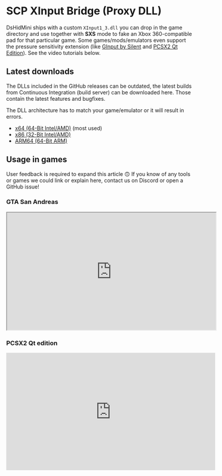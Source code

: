 # SCP XInput Bridge (Proxy DLL)

DsHidMini ships with a custom `XInput1_3.dll` you can drop in the game directory and use together with **SXS** mode to fake an Xbox 360-compatible pad for that particular game. Some games/mods/emulators even support the pressure sensitivity extension (like [GInput by Silent](https://cookieplmonster.github.io/mods/gta-sa/) and [PCSX2 Qt Edition](https://pcsx2.net/downloads/)). See the video tutorials below.

## Latest downloads

The DLLs included in the GitHub releases can be outdated, the latest builds from Continuous Integration (build server) can be downloaded here. Those contain the latest features and bugfixes.

The DLL architecture has to match your game/emulator or it will result in errors.

- [x64 (64-Bit Intel/AMD)](https://buildbot.nefarius.at/builds/DsHidMini/latest/bin/x64/XInput1_3.dll) (most used)
- [x86 (32-Bit Intel/AMD)](https://buildbot.nefarius.at/builds/DsHidMini/latest/bin/x86/XInput1_3.dll)
- [ARM64 (64-Bit ARM)](https://buildbot.nefarius.at/builds/DsHidMini/latest/bin/arm64/XInput1_3.dll)

## Usage in games

User feedback is required to expand this article 🙃 If you know of any tools or games we could link or explain here, contact us on Discord or open a GitHub issue!

### GTA San Andreas

<iframe id="odysee-iframe" width="560" height="315" src="https://odysee.com/$/embed/DsHidMini-SCP-XInput-Bridge-Installation-and-Demo-in-GTA-San-Andreas/968346b7254b57fa72722bd3d6c82b0d092ea2e9?r=EF18PBBCqrYYikMYYk7Gkq32SAU7j8H1" allowfullscreen></iframe>

### PCSX2 Qt edition

<div class="video-wrapper">
  <iframe width="560" height="315" src="https://www.youtube.com/embed/gnC7cFKXpiw" title="YouTube video player" frameborder="0" allow="accelerometer; autoplay; clipboard-write; encrypted-media; gyroscope; picture-in-picture; web-share" allowfullscreen></iframe>
</div>
